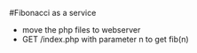 #Fibonacci as a service

* move the php files to webserver
* GET /index.php with parameter n to get fib(n)
